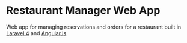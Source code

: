 # Restaurant Manager Web App

Web app for managing reservations and orders for a restaurant built in [Laravel 4](http://laravel.com) and [AngularJs](https://angularjs.org). 